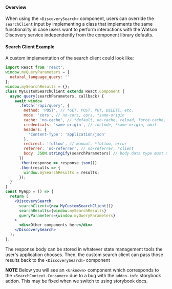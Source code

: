 #### Overview

When using the `<DiscoverySearch>` component, users can override the `searchClient` input by implementing a class that implements the same functionality in case users want to perform interactions with the Watson Discovery service independently from the component library defaults.

#### Search Client Example

A custom implementation of the search client could look like:

```jsx
import React from 'react';
window.myQueryParameters = {
  natural_language_query: ''
};
window.mySearchResults = {};
class MyCustomSearchClient extends React.Component {
  async query(searchParameters, callback) {
    await window
      .fetch('/api/query', {
        method: 'POST', // *GET, POST, PUT, DELETE, etc.
        mode: 'cors', // no-cors, cors, *same-origin
        cache: 'no-cache', // *default, no-cache, reload, force-cache, only-if-cached
        credentials: 'same-origin', // include, *same-origin, omit
        headers: {
          'Content-Type': 'application/json'
        },
        redirect: 'follow', // manual, *follow, error
        referrer: 'no-referrer', // no-referrer, *client
        body: JSON.stringify(searchParameters) // body data type must match "Content-Type" header
      })
      .then(response => response.json())
      .then(results => {
        window.mySearchResults = results;
      });
  }
}
const MyApp = () => {
  return (
    <DiscoverySearch
      searchClient={new MyCustomSearchClient()}
      searchResults={window.mySearchResults}
      queryParameters={window.myQueryParameters}
    >
      <div>Other components here</div>
    </DiscoverySearch>
  );
};
```

The response body can be stored in whatever state management tools the user's application chooses. Then, the custom search client can pass those results back to the `<DiscoverySearch>` component

**NOTE** Below you will see an `<Unknown>` component which corresponds to the `<SearchContext.Consumer>` due to a bug with the `addon-info` storybook addon. This may be fixed when we switch to using storybook docs.
